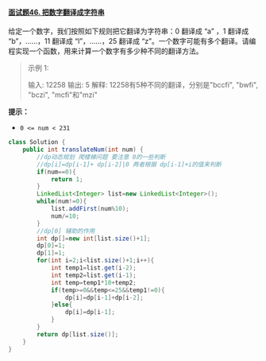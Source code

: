 #### [面试题46. 把数字翻译成字符串](https://leetcode-cn.com/problems/ba-shu-zi-fan-yi-cheng-zi-fu-chuan-lcof/)

给定一个数字，我们按照如下规则把它翻译为字符串：0 翻译成 “a” ，1 翻译成 “b”，……，11 翻译成 “l”，……，25 翻译成 “z”。一个数字可能有多个翻译。请编程实现一个函数，用来计算一个数字有多少种不同的翻译方法。

> 示例 1:
>
> 输入: 12258
> 输出: 5
> 解释: 12258有5种不同的翻译，分别是"bccfi", "bwfi", "bczi", "mcfi"和"mzi"

**提示：**

- `0 <= num < 231`


```java
class Solution {
    public int translateNum(int num) {
        //dp动态规划 爬楼梯问题 要注意 0的一些判断
        //dp[i]=dp[i-1]+ dp[i-2]|0 两者根据 dp[i-1]+i的值来判断
        if(num==0){
            return 1;
        }
        LinkedList<Integer> list=new LinkedList<Integer>();
        while(num!=0){
            list.addFirst(num%10);
            num/=10;
        }
        //dp[0] 辅助的作用
        int dp[]=new int[list.size()+1];
        dp[0]=1;
        dp[1]=1;
        for(int i=2;i<list.size()+1;i++){
            int temp1=list.get(i-2);
            int temp2=list.get(i-1);
            int temp=temp1*10+temp2;
            if(temp>=0&&temp<=25&&temp1!=0){
                dp[i]=dp[i-1]+dp[i-2];
            }else{
                dp[i]=dp[i-1];
            }
        }
        return dp[list.size()];
    }
}
```


